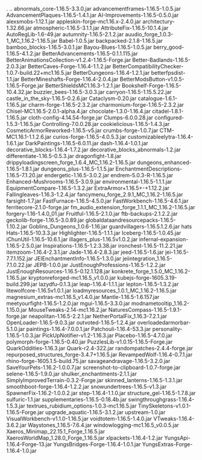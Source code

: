 .
..
abnormals_core-1.16.5-3.3.0.jar
advancementframes-1.16.5-1.0.5.jar
AdvancementPlaques-1.16.5-1.4.1.jar
AI-Improvements-1.16.5-0.5.0.jar
alexsmobs-1.12.1.jar
appleskin-forge-mc1.16.x-2.4.0.jar
architectury-1.32.66.jar
atmospheric-1.16.5-3.1.1.jar
AttributeFix-1.16.5-10.1.4.jar
AutoRegLib-1.6-49.jar
autumnity-1.16.5-2.1.2.jar
auudio_forge_1.0.3-1_MC_1.16.2-1.16.5.jar
Babel-1.0.5.jar
backpacked-2.1.8-1.16.5.jar
bamboo_blocks-1.16.5-3.0.1.jar
Bayou-Blues-1.16.5-1.0.5.jar
berry_good-1.16.5-4.1.2.jar
BetterAdvancements-1.16.5-0.1.1.115.jar
BetterAnimationsCollection-v1.2.4-1.16.5-Forge.jar
Better-Badlands-1.16.5-2.0.3.jar
BetterCaves-Forge-1.16.4-1.1.2.jar
BetterCompatibilityChecker-1.0.7-build.22+mc1.16.5.jar
BetterDungeons-1.16.4-1.2.1.jar
betterfpsdist-1.1.jar
BetterMineshafts-Forge-1.16.4-2.0.4.jar
BetterModsButton-v1.0.5-1.16.5-Forge.jar
BetterShieldsMC1.16.3-1.2.1.jar
Bookshelf-Forge-1.16.5-10.4.32.jar
buzzier_bees-1.16.5-3.0.3.jar
carryon-1.16.5-1.15.5.22.jar
castle_in_the_sky-1.16.5-0.2.6.jar
Cataclysm-0.20.jar
catalogue-1.6.1-1.16.5.jar
charm-forge-1.16.5-2.3.2.jar
charmonium-forge-1.16.5-2.3.2.jar
Chisel-MC1.16.5-2.0.1-alpha.4.jar
chocolate-1.3.0-1.16.4.jar
citadel-1.8.1-1.16.5.jar
cloth-config-4.14.54-forge.jar
Clumps-6.0.0.28.jar
configured-1.5.3-1.16.5.jar
Controlling-7.0.0.28.jar
cookielicious-1.16.5-1.4.3.jar
CosmeticArmorReworked-1.16.5-v5.jar
crumbs-forge-1.0.7.jar
CTM-MC1.16.1-1.1.2.6.jar
curios-forge-1.16.5-4.0.5.3.jar
customizableelytra-1.16.4-1.6.1.jar
DarkPaintings-1.16.5-6.0.11.jar
dash-1.16.4-1.0.1.jar
decorative_blocks-1.16.4-1.7.2.jar
decorative_blocks_abnormals-1.2.jar
differentiate-1.16.5-0.5.3.jar
dragonfight-1.8.jar
drippyloadingscreen_forge_1.6.4_MC_1.16.2-1.16.5.jar
dungeons_enhanced-1.16.5-1.8.1.jar
dungeons_plus-1.16.5-1.1.5.jar
EnchantmentDescriptions-1.16.5-7.1.20.jar
endergetic-1.16.5-3.0.2.jar
endrem-5.0.3-R-1.16.5.jar
Enhanced-Mushrooms-1.16.5-3.0.9.jar
environmental-1.16.5-1.1.1.jar
EquipmentCompare-1.16.5-1.3.2.jar
ExtraArmor+1.16.5+-+1.12.2.jar
Fallingleaves-1.16.3-1.2.4.jar
fancymenu_forge_2.9.1_MC_1.16.2-1.16.5.jar
farsight-1.7.jar
FastFurnace-1.16.5-4.5.0.jar
FastWorkbench-1.16.5-4.6.1.jar
ferritecore-2.1.0-forge.jar
fm_audio_extension_forge_1.1.1_MC_1.16.2-1.16.5.jar
forgery-1.16-1.4.0_01.jar
Fruitful-1.16.5-2.1.0.jar
ftb-backups-2.1.2.2.jar
geckolib-forge-1.16.5-3.0.89.jar
globaldataandresourcepacks-1.16.5-1.10.2.jar
Goblins_Dungeons_1.0.6-1.16.jar
guardvillagers-1.16.5.1.2.6.jar
hats
Hats-1.16.5-10.3.3.jar
Highlighter-1.16.5-1.1.1.jar
Iceberg-1.16.5-1.0.45.jar
iChunUtil-1.16.5-10.6.1.jar
illagers_plus-1.16.5v1.0.2.jar
infernal-expansion-1.16.5-2.5.0.jar
Inspirations-1.16.5-1.2.3.38.jar
ironchest-1.16.5-11.2.21.jar
itemzoom-1.16.4-2.3.1.jar
Jade-1.16.4-2.8.3.jar
jeed-1.16.5-1.6.jar
jei-1.16.5-7.7.1.152.jar
JEIEnchantmentInfo-1.16.5-1.3.0.jar
jeiintegration_1.16.5-7.1.0.22.jar
JEPB-1.0.0.jar
JustEnoughProfessions-1.16.5-1.2.2.jar
JustEnoughResources-1.16.5-0.12.1.128.jar
konkrete_forge_1.5.0_MC_1.16.2-1.16.5.jar
kryptonreforged-mc1.16.5_v1.0.0.jar
kubejs-forge-1605.3.19-build.299.jar
lazydfu-0.1.3.jar
leap-1.16.4-1.1.1.jar
lepton-1.16.5-1.3.2.jar
litewolfcore-1.16.5v1.0.1.jar
loadmyresources_1.0.1_MC_1.16.2-1.16.5.jar
magnesium_extras-mc1.16.5_v1.4.0.jar
Mantle-1.16.5-1.6.157.jar
meetyourfight-1.16.5-1.2.0.jar
mgui-1.16.5-3.3.0.jar
modnametooltip_1.16.2-1.15.0.jar
MouseTweaks-2.14-mc1.16.2.jar
NaturesCompass-1.16.5-1.9.1-forge.jar
neapolitan-1.16.5-2.2.1.jar
NetherPortalFix_1.16.3-7.2.1.jar
OpenLoader-1.16.5-9.0.3.jar
outvoted-1.16.5-1.2.4.jar
overloadedarmorbar-5.1.0.jar
paintings-1.16.4-7.0.0.1.jar
Patchouli-1.16.4-53.3.jar
personality-1.16.5-1.0.3.jar
PickUpNotifier-v1.2-1.16.3.jar
Placebo-1.16.5-4.7.0.jar
polymorph-forge-1.16.5-0.40.jar
PuzzlesLib-v1.0.15-1.16.5-Forge.jar
QuarkOddities-1.16.3.jar
Quark-r2.4-322.jar
randompatches-2.4.4-forge.jar
repurposed_structures_forge-3.4.7+1.16.5.jar
RevampedWolf-1.16.4-0.7.1.jar
rhino-forge-1605.1.5-build.75.jar
savageandravage-1.16.5-3.2.0.jar
SaveYourPets-1.16.2-1.0.0.7.jar
screenshot-to-clipboard-1.0.7-forge.jar
selene-1.16.5-1.9.0.jar
shulker_enchantments-2.1.1.jar
SimplyImprovedTerrain-0.3.2-Forge.jar
skinned_lanterns-1.16.5-1.3.1.jar
smoothboot-forge-1.16.4-1.2.2.jar
snowundertrees-1.16.5-v1.3.jar
SpawnerFix-1.16.2-1.0.0.2.jar
step-1.16.4-1.1.0.jar
structure_gel-1.16.5-1.7.8.jar
sulfuric-1.1.jar
supplementaries-1.16.5-0.18.4b.jar
swingthroughgrass-1.16.4-1.5.3.jar
textrues_rubidium_options-1.0.3-mc1.16.5.jar
TinySkeletons-v1.0.1-1.16.5-Forge.jar
upgrade_aquatic-1.16.5-3.1.2.jar
upstream-1.0.jar
VisualWorkbench-v1.1.0-1.16.5.jar
voidtotem-1.16.5-1.4.0.jar
VTweaks-1.16.4-3.6.2.jar
Waystones_1.16.5-7.6.4.jar
windowlogging-mc1.16.5_v0.0.5.jar
Xaeros_Minimap_22.15.1_Forge_1.16.5.jar
XaerosWorldMap_1.28.0_Forge_1.16.5.jar
xlpackets-1.16.4-1.2.jar
YungsApi-1.16.4-Forge-13.jar
YungsBridges-Forge-1.16.4-1.0.1.jar
YungsExtras-Forge-1.16.4-1.0.jar
